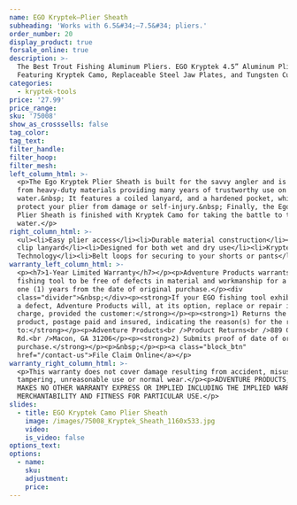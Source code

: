 ```yaml
---
name: EGO Kryptek—Plier Sheath
subheading: 'Works with 6.5&#34;—7.5&#34; pliers.'
order_number: 20
display_product: true
forsale_online: true
description: >-
  The Best Trout Fishing Aluminum Pliers. EGO Kryptek 4.5” Aluminum Pliers
  Featuring Kryptek Camo, Replaceable Steel Jaw Plates, and Tungsten Cutters.
categories:
  - kryptek-tools
price: '27.99'
price_range:
sku: '75008'
show_as_crosssells: false
tag_color:
tag_text:
filter_handle:
filter_hoop:
filter_mesh:
left_column_html: >-
  <p>The Ego Kryptek Plier Sheath is built for the savvy angler and is crafted
  from heavy-duty materials providing many years of trustworthy use on the
  water.&nbsp; It features a coiled lanyard, and a hardened pocket, which will
  protect your plier from damage or self-injury.&nbsp; Finally, the Ego Kryptek
  Plier Sheath is finished with Kryptek Camo for taking the battle to the
  water.</p>
right_column_html: >-
  <ul><li>Easy plier access</li><li>Durable material construction</li><li>Quick
  clip lanyard</li><li>Designed for both wet and dry use</li><li>Kryptek Camo
  Technology</li><li>Belt loops for securing to your shorts or pants</li></ul>
warranty_left_column_html: >-
  <p><h7>1-Year Limited Warranty</h7></p><p>Adventure Products warrants your EGO
  fishing tool to be free of defects in material and workmanship for a period of
  one (1) years from the date of original purchase.</p><div
  class="divider">&nbsp;</div><p><strong>If your EGO fishing tool exhibits such
  a defect, Adventure Products will, at its option, replace or repair it without
  charge, provided the customer:</strong></p><p><strong>1) Returns the defective
  product, postage paid and insured, indicating the reason(s) for the return
  to:</strong></p><p>Adventure Products<br />Product Returns<br />889 Guy Paine
  Rd.<br />Macon, GA 31206</p><p><strong>2) Submits proof of date of original
  purchase.</strong></p><p>&nbsp;</p><p><a class="block_btn"
  href="/contact-us">File Claim Online</a></p>
warranty_right_column_html: >-
  <p>This warranty does not cover damage resulting from accident, misuse, abuse,
  tampering, unreasonable use or normal wear.</p><p>ADVENTURE PRODUCTS, INC.
  MAKES NO OTHER WARRANTY EXPRESS OR IMPLIED INCLUDING THE IMPLIED WARRANTIES OF
  MERCHANTABILITY AND FITNESS FOR PARTICULAR USE.</p>
slides:
  - title: EGO Kryptek Camo Plier Sheath
    image: /images/75008_Kryptek_Sheath_1160x533.jpg
    video:
    is_video: false
options_text:
options:
  - name:
    sku:
    adjustment:
    price:
---
```


